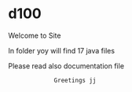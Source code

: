 # d100


Welcome   to Site


In folder yoy will find 17 java files

 Please read also documentation file
 
 
                 Greetings jj
